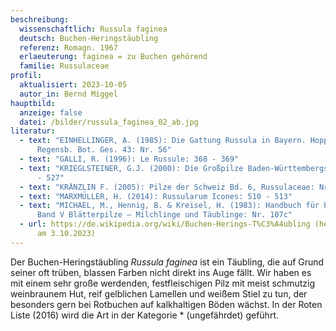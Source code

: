 ```yaml
---
beschreibung:
  wissenschaftlich: Russula faginea
  deutsch: Buchen-Heringstäubling
  referenz: Romagn. 1967
  erlaeuterung: faginea = zu Buchen gehörend
  familie: Russulaceae
profil:
  aktualisiert: 2023-10-05
  autor_in: Bernd Miggel
hauptbild:
  anzeige: false
  datei: /bilder/russula_faginea_02_ab.jpg
literatur:
  - text: "EINHELLINGER, A. (1985): Die Gattung Russula in Bayern. Hoppea, Denkschr.
      Regensb. Bot. Ges. 43: Nr. 56"
  - text: "GALLI, R. (1996): Le Russule: 368 - 369"
  - text: "KRIEGLSTEINER, G.J. (2000): Die Großpilze Baden-Württembergs, Bd. 2: 525
      - 527"
  - text: "KRÄNZLIN F. (2005): Pilze der Schweiz Bd. 6, Russulaceae: Nr. 130"
  - text: "MARXMÜLLER, H. (2014): Russularum Icones: 510 - 513"
  - text: "MICHAEL, M., Hennig, B. & Kreisel, H. (1983): Handbuch für Pilzfreunde
      Band V Blätterpilze – Milchlinge und Täublinge: Nr. 107c"
  - url: https://de.wikipedia.org/wiki/Buchen-Herings-T%C3%A4ubling (heruntergeladen
      am 3.10.2023)
---
```

Der Buchen-Heringstäubling *Russula faginea* ist ein Täubling, die auf Grund seiner oft trüben, blassen Farben nicht direkt ins Auge fällt. Wir haben es mit einem sehr große werdenden, festfleischigen Pilz mit meist schmutzig weinbraunem Hut, reif gelblichen Lamellen und weißem Stiel zu tun, der besonders gern bei Rotbuchen auf kalkhaltigen Böden wächst. In der Roten Liste (2016) wird die Art in der Kategorie * (ungefährdet) geführt.